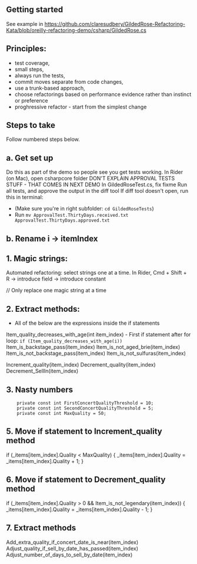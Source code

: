 ## Getting started

See example in https://github.com/claresudbery/GildedRose-Refactoring-Kata/blob/oreilly-refactoring-demo/csharp/GildedRose.cs

## Principles:

- test coverage,
- small steps,
- always run the tests,
- commit moves separate from code changes,
- use a trunk-based approach,
- choose refactorings based on performance evidence rather than instinct or preference
- proghressive refactor - start from the simplest change

## Steps to take

Follow numbered steps below.

## a. Get set up

Do this as part of the demo so people see you get tests working.
In Rider (on Mac), open csharpcore folder
DON'T EXPLAIN APPROVAL TESTS STUFF - THAT COMES IN NEXT DEMO
In GildedRoseTest.cs, fix fixme
Run all tests, and approve the output in the diff tool
If diff tool doesn't open, run this in terminal:
- (Make sure you're in right subfolder: `cd GildedRoseTests`)
- Run `mv ApprovalTest.ThirtyDays.received.txt ApprovalTest.ThirtyDays.approved.txt`

## b. Rename i -> itemIndex

## 1. Magic strings:

Automated refactoring: select strings one at a time.
In Rider, Cmd + Shift + R -> introduce field -> introduce constant

// Only replace one magic string at a time

## 2. Extract methods:

- All of the below are the expressions inside the if statements

Item_quality_decreases_with_age(int item_index)
    - First if statement after for loop: `if (Item_quality_decreases_with_age(i))`
Item_is_backstage_pass(item_index)
Item_is_not_aged_brie(item_index)
Item_is_not_backstage_pass(item_index)
Item_is_not_sulfuras(item_index)

Increment_quality(item_index)
Decrement_quality(item_index)
Decrement_SellIn(item_index)

## 3. Nasty numbers

        private const int FirstConcertQualityThreshold = 10;
        private const int SecondConcertQualityThreshold = 5;
        private const int MaxQuality = 50;

## 5. Move if statement to Increment_quality method

if (_items[item_index].Quality < MaxQuality)
{
    _items[item_index].Quality = _items[item_index].Quality + 1;
}

## 6. Move if statement to Decrement_quality method

if (_items[item_index].Quality > 0 && Item_is_not_legendary(item_index))
{
    _items[item_index].Quality = _items[item_index].Quality - 1;
}

## 7. Extract methods

Add_extra_quality_if_concert_date_is_near(item_index)
Adjust_quality_if_sell_by_date_has_passed(item_index)
Adjust_number_of_days_to_sell_by_date(item_index)